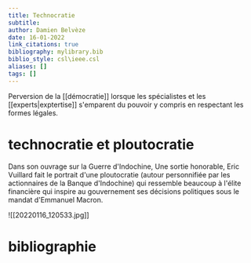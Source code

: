 ```yaml
---
title: Technocratie
subtitle:
author: Damien Belvèze
date: 16-01-2022
link_citations: true
bibliography: mylibrary.bib
biblio_style: csl\ieee.csl
aliases: []
tags: []
---
```


Perversion de la [[démocratie]] lorsque les spécialistes et les [[experts|exptertise]] s'emparent du pouvoir y compris en respectant les formes légales. 

# technocratie et ploutocratie

Dans son ouvrage sur la Guerre d'Indochine, Une sortie honorable, Eric Vuillard fait le portrait d'une ploutocratie (autour personnifiée par les actionnaires de la Banque d'Indochine) qui ressemble beaucoup à l'élite financière qui inspire au gouvernement ses décisions politiques sous le mandat d'Emmanuel Macron. 

![[20220116_120533.jpg]]





# bibliographie

